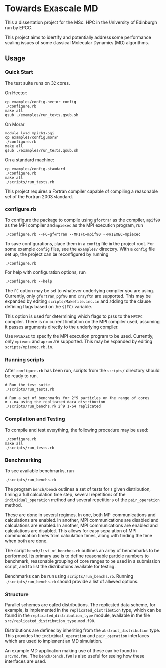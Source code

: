 Towards Exascale MD
===================

This a dissertation project for the MSc.
HPC in the University of Edinburgh run by EPCC.

This project aims to identify and potentially address some performance
scaling issues of some classical Molecular Dynamics (MD) algorithms.


Usage
-----


### Quick Start ###

The test suite runs on 32 cores.

On Hector:

    cp examples/config.hector config
    ./configure.rb
    make all
    qsub ./examples/run_tests.qsub.sh

On Morar

    module load mpich2-pgi
    cp examples/config.morar
    ./configure.rb
    make all
    qsub ./examples/run_tests.qsub.sh

On a standard machine:

    cp examples/config.standard
    ./configure.rb
    make all
    ./scripts/run_tests.rb


This project requires a Fortran compiler capable of compiling
a reasonable set of the Fortran 2003 standard.


### configure.rb ###

To configure the package to compile using `gfortran` as the compiler,
`mpif90` as the MPI compiler and `mpiexec` as the MPI execution
program, run

    ./configure.rb --FC=gfortran --MPIFC=mpif90 --MPIEXEC=mpiexec

To save configurations, place them in a `config` file in the
project root. For some example `config` files, see the `examples/`
directory. With a `config` file set up, the project can be reconfigured
by running

    ./configure.rb

For help with configuration options, run

    ./configure.rb --help

The `FC` option may be set to whatever underlying compiler you are using.
Currently, only `gfortran`, `pgf90` and `crayftn` are supported.
This may be expanded by editing `scripts/Makefile.inc.in` and
adding to the clause defining flags based on the `$(FC)` variable.

This option is used for determining which flags to pass
to the `MPIFC` compiler.
There is no current limitation on the MPI compiler used,
assuming it passes arguments directly to the underlying compiler.

Use `MPIEXEC` to specify the MPI execution program to be used.
Currently, only `mpiexec` and `aprun` are supported.
This may be expanded by editing `scripts/mpiexec.rb.in`.


### Running scripts ###

After `configure.rb` has been run, scripts from the `scripts/` directory
should be ready to run.

    # Run the test suite
    ./scripts/run_tests.rb 

    # Run a set of benchmarks for 2^9 particles on the range of cores
    # 1-64 using the replicated data distribution
    ./scripts/run_benchs.rb 2^9 1-64 replicated


### Compilation and Testing ###

To compile and test everything, the following procedure may be used:

    ./configure.rb
    make all
    ./scripts/run_tests.rb


### Benchmarking ###

To see available benchmarks, run

    ./scripts/run_benchs.rb

The program `bench/bench` outlines a set of tests for a given distribution,
timing a full calculation time step,
several repetitions of the `individual_operation` method and
several repetitions of the `pair_operation` method.

These are done in several regimes. In one, both MPI communications and
calculations are enabled. In another, MPI communications are disabled
and calculations are enabled. In another, MPI communications are
enabled and calculations are disabled.
This allows for easy separation of MPI communication times from
calculation times, along with finding the time when both are done.

The script `bench/list_of_benches.rb` outlines an array of benchmarks
to be performed. Its primary use is to define reasonable particle
numbers to benchmark, reasonable grouping of core ranges to be
used in a submission script, and to list the distributions available
for testing.

Benchmarks can be run using `scripts/run_benchs.rb`.
Running `./scripts/run_benchs.rb` should provide a list of allowed
options.


### Structure ###

Parallel schemes are called distributions.
The replicated data scheme, for example, is implemented in
the `replicated_distribution` type, which can be found in the
`replicated_distribution_type` module, available in the file
`src/replicated_distribution_type.mod.f90`.

Distributions are defined by inheriting from the `abstract_distribution`
type.
This provides the `individual_operation` and `pair_operation`
interfaces which are used to implement an MD simulation.

An example MD application making use of these can be found in
`src/md.f90`.
The `bench/bench.f90` is also useful for seeing how these interfaces are used.
